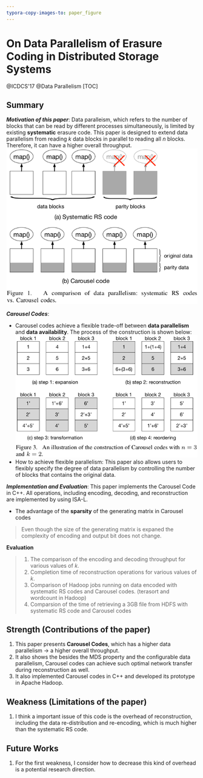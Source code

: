 ```yaml
---
typora-copy-images-to: paper_figure
---
```

# On Data Parallelism of Erasure Coding in Distributed Storage Systems
@ICDCS'17 @Data Parallelism
[TOC]

## Summary
***Motivation of this paper***: Data paralleism, which refers to the number of blocks that can be read by different processes simultaneously, is limited by existing **systematic** erasure code. This paper is designed to extend data parallelism from reading $k$ data blocks in parallel to reading all $n$ blocks. Therefore, it can have a higher overall throughput.
![1535080941866](paper_figure/1535080941866.png)

***Carousel Codes***: 
- Carousel codes achieve a flexible trade-off between **data parallelism** and **data availability**.
The process of the construction is shown below: 
![1535118132918](paper_figure/1535118132918.png)
- How to achieve flexible parallelism: This paper also allows users to flexibly specify the degree of data parallelism by controlling the number of blocks that contains the original data.


***Implementation and Evaluation***:
This paper implements the Carousel Code in C++. All operations, including encoding, decoding, and reconstruction are implemented by using ISA-L.
- The advantage of the **sparsity** of the generating matrix in Carousel codes
> Even though the size of the generating matrix is expaned the complexity of encoding and output bit does not change.

**Evaluation**
>1. The comparison of the encoding and decoding throughput for various values of $k$.
>2. Completion time of reconstruction operations for various values of $k$.
>3. Comparison of Hadoop jobs running on data encoded with systematic RS codes and Carousel codes. (terasort and wordcount in Hadoop)
>4. Comparsion of the time of retrieving a 3GB file from HDFS with systematic RS code and Carousel codes 


## Strength (Contributions of the paper)
1. This paper presents **Carousel Codes**, which has a higher data parallelism $\rightarrow$ a higher overall throughput.
2. It also shows the besides the MDS property and the configurable data parallelism, Carousel codes can achieve such optimal network transfer during reconstruction as well.
3. It also implemented Carousel codes in C++ and developed its prototype in Apache Hadoop.
## Weakness (Limitations of the paper)
1. I think a important issue of this code is the overhead of reconstruction, including the data re-distribution and re-encoding, which is much higher than the systematic RS code.
## Future Works
1. For the first weakness, I consider how to decrease this kind of overhead is a potential research direction.
